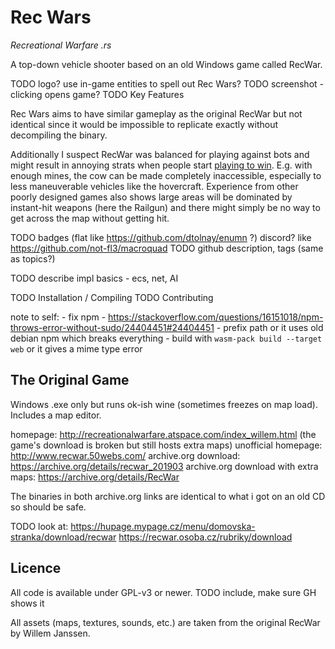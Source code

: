 Rec Wars
========

*Recreational Warfare .rs*

A top-down vehicle shooter based on an old Windows game called RecWar.

TODO logo? use in-game entities to spell out Rec Wars?
TODO screenshot - clicking opens game?
TODO Key Features

Rec Wars aims to have similar gameplay as the original RecWar but not identical since it would be impossible to replicate exactly without decompiling the binary.

Additionally I suspect RecWar was balanced for playing against bots and might result in annoying strats when people start [playing to win](http://www.sirlin.net/articles/playing-to-win). E.g. with enough mines, the cow can be made completely inaccessible, especially to less maneuverable vehicles like the hovercraft. Experience from other poorly designed games also shows large areas will be dominated by instant-hit weapons (here the Railgun) and there might simply be no way to get across the map without getting hit.

TODO badges (flat like https://github.com/dtolnay/enumn ?)
    discord? like https://github.com/not-fl3/macroquad
TODO github description, tags (same as topics?)

TODO describe impl basics - ecs, net, AI

TODO Installation / Compiling
TODO Contributing

note to self:
    - fix npm
        - https://stackoverflow.com/questions/16151018/npm-throws-error-without-sudo/24404451#24404451
        - prefix path or it uses old debian npm which breaks everything
    - build with `wasm-pack build --target web` or it gives a mime type error

The Original Game
-----------------

Windows .exe only but runs ok-ish wine (sometimes freezes on map load). Includes a map editor.

homepage: http://recreationalwarfare.atspace.com/index_willem.html (the game's download is broken but still hosts extra maps)
unofficial homepage: http://www.recwar.50webs.com/
archive.org download: https://archive.org/details/recwar_201903
archive.org download with extra maps: https://archive.org/details/RecWar

The binaries in both archive.org links are identical to what i got on an old CD so should be safe.

TODO look at:
https://hupage.mypage.cz/menu/domovska-stranka/download/recwar
https://recwar.osoba.cz/rubriky/download

Licence
-------

All code is available under GPL-v3 or newer. TODO include, make sure GH shows it

All assets (maps, textures, sounds, etc.) are taken from the original RecWar by Willem Janssen.
